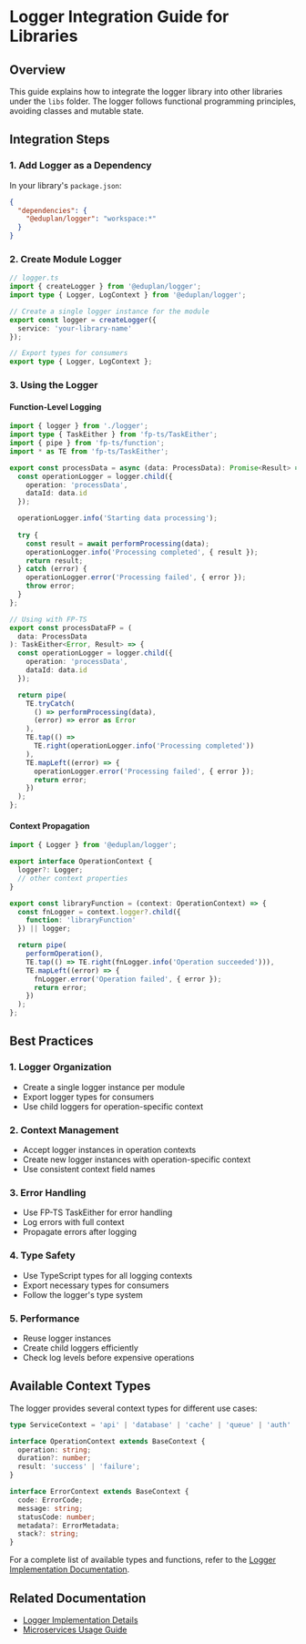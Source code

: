 # Logger Integration Guide for Libraries

## Overview
This guide explains how to integrate the logger library into other libraries under the `libs` folder. The logger follows functional programming principles, avoiding classes and mutable state.

## Integration Steps

### 1. Add Logger as a Dependency
In your library's `package.json`:
```json
{
  "dependencies": {
    "@eduplan/logger": "workspace:*"
  }
}
```

### 2. Create Module Logger
```typescript
// logger.ts
import { createLogger } from '@eduplan/logger';
import type { Logger, LogContext } from '@eduplan/logger';

// Create a single logger instance for the module
export const logger = createLogger({
  service: 'your-library-name'
});

// Export types for consumers
export type { Logger, LogContext };
```

### 3. Using the Logger

#### Function-Level Logging
```typescript
import { logger } from './logger';
import type { TaskEither } from 'fp-ts/TaskEither';
import { pipe } from 'fp-ts/function';
import * as TE from 'fp-ts/TaskEither';

export const processData = async (data: ProcessData): Promise<Result> => {
  const operationLogger = logger.child({ 
    operation: 'processData',
    dataId: data.id 
  });

  operationLogger.info('Starting data processing');
  
  try {
    const result = await performProcessing(data);
    operationLogger.info('Processing completed', { result });
    return result;
  } catch (error) {
    operationLogger.error('Processing failed', { error });
    throw error;
  }
};

// Using with FP-TS
export const processDataFP = (
  data: ProcessData
): TaskEither<Error, Result> => {
  const operationLogger = logger.child({ 
    operation: 'processData',
    dataId: data.id 
  });

  return pipe(
    TE.tryCatch(
      () => performProcessing(data),
      (error) => error as Error
    ),
    TE.tap(() => 
      TE.right(operationLogger.info('Processing completed'))
    ),
    TE.mapLeft((error) => {
      operationLogger.error('Processing failed', { error });
      return error;
    })
  );
};
```

#### Context Propagation
```typescript
import { Logger } from '@eduplan/logger';

export interface OperationContext {
  logger?: Logger;
  // other context properties
}

export const libraryFunction = (context: OperationContext) => {
  const fnLogger = context.logger?.child({ 
    function: 'libraryFunction' 
  }) || logger;

  return pipe(
    performOperation(),
    TE.tap(() => TE.right(fnLogger.info('Operation succeeded'))),
    TE.mapLeft((error) => {
      fnLogger.error('Operation failed', { error });
      return error;
    })
  );
};
```

## Best Practices

### 1. Logger Organization
- Create a single logger instance per module
- Export logger types for consumers
- Use child loggers for operation-specific context

### 2. Context Management
- Accept logger instances in operation contexts
- Create new logger instances with operation-specific context
- Use consistent context field names

### 3. Error Handling
- Use FP-TS TaskEither for error handling
- Log errors with full context
- Propagate errors after logging

### 4. Type Safety
- Use TypeScript types for all logging contexts
- Export necessary types for consumers
- Follow the logger's type system

### 5. Performance
- Reuse logger instances
- Create child loggers efficiently
- Check log levels before expensive operations

## Available Context Types
The logger provides several context types for different use cases:

```typescript
type ServiceContext = 'api' | 'database' | 'cache' | 'queue' | 'auth' | 'file' | 'integration';

interface OperationContext extends BaseContext {
  operation: string;
  duration?: number;
  result: 'success' | 'failure';
}

interface ErrorContext extends BaseContext {
  code: ErrorCode;
  message: string;
  statusCode: number;
  metadata?: ErrorMetadata;
  stack?: string;
}
```

For a complete list of available types and functions, refer to the [Logger Implementation Documentation](../../logger/docs/logger-implementation.md).

## Related Documentation
- [Logger Implementation Details](../../logger/docs/logger-implementation.md)
- [Microservices Usage Guide](../../apps/docs/logger-usage.md)
